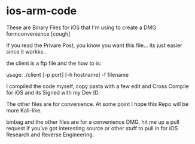 # ios-arm-code

These are Binary Files for iOS that I'm using to create a DMG formconvenience [cough]

If you read the Privare Post, you know you want this file... its just easier since it workks..

the client is a ftp file and the how to is:

usage: ./client [-p port] [-h hostname] -f filename

I compiled the code myself, copy pasta with a few edit and Cross Compile for iOS and its Signed with my Dev ID.

The other files are for convenience. At some point I hope this Repo will be more Kali-like.

binbag and the other files are for a convenience DMG, hit me up a pull request if you've got interesting source or other stuff to pull in for iOS Research and Reverse Engineering.










